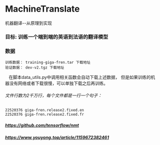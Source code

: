 # MachineTranslate
机器翻译--从原理到实现
### 目标: 训练一个端到端的英语到法语的翻译模型
### 数据
    训练数据： training-giga-fren.tar 下载地址
    验证数据： dev-v2.tgz 下载地址
    在脚本data_utils.py中调用相关函数会自动下载上述数据，
    但是如果训练的机器没有网络或者下载很慢，可以单独下载之后再训练。
###### 文件行数为2千万行，每个文件都是一行一个句子：
    22520376 giga-fren.release2.fixed.en
    22520376 giga-fren.release2.fixed.fr
    
    
##### https://github.com/tensorflow/nmt
##### https://www.youyong.top/article/1159672382461
